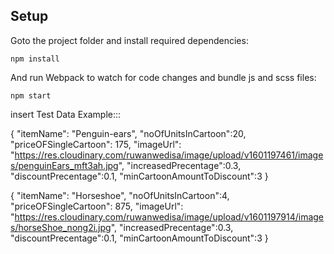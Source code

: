## Setup

Goto the project folder and install required dependencies:

```
npm install
```

And run Webpack to watch for code changes and bundle js and scss files:

```
npm start
```

insert Test Data Example:::

{
	"itemName": "Penguin-ears",
	"noOfUnitsInCartoon":20,
	"priceOFSingleCartoon": 175,
	"imageUrl": "https://res.cloudinary.com/ruwanwedisa/image/upload/v1601197461/images/penguinEars_mft3ah.jpg",
	"increasedPrecentage":0.3,
	"discountPrecentage":0.1,
	"minCartoonAmountToDiscount":3
}


{
	"itemName": "Horseshoe",
	"noOfUnitsInCartoon":4,
	"priceOFSingleCartoon": 875,
	"imageUrl": "https://res.cloudinary.com/ruwanwedisa/image/upload/v1601197914/images/horseShoe_nong2i.jpg",
	"increasedPrecentage":0.3,
	"discountPrecentage":0.1,
	"minCartoonAmountToDiscount":3
}

